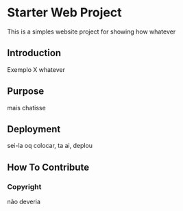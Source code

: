 # Starter Web Project

This is a simples website project for showing how whatever

## Introduction

Exemplo X whatever

## Purpose

mais chatisse

## Deployment

sei-la oq colocar, ta ai, deplou

## How To Contribute

### Copyright

não deveria